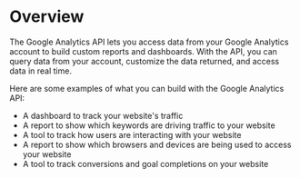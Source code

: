 # Overview

The Google Analytics API lets you access data from your Google Analytics
account to build custom reports and dashboards. With the API, you can query
data from your account, customize the data returned, and access data in real
time.

Here are some examples of what you can build with the Google Analytics API:

- A dashboard to track your website's traffic
- A report to show which keywords are driving traffic to your website
- A tool to track how users are interacting with your website
- A report to show which browsers and devices are being used to access your
  website
- A tool to track conversions and goal completions on your website
